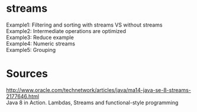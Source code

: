 # streams

Example1: Filtering and sorting with streams VS without streams <br/>
Example2: Intermediate operations are optimized <br/>
Example3: Reduce example <br/>
Example4: Numeric streams <br/>
Example5: Grouping

# Sources
http://www.oracle.com/technetwork/articles/java/ma14-java-se-8-streams-2177646.html <br/>
Java 8 in Action. Lambdas, Streams and functional-style programming
